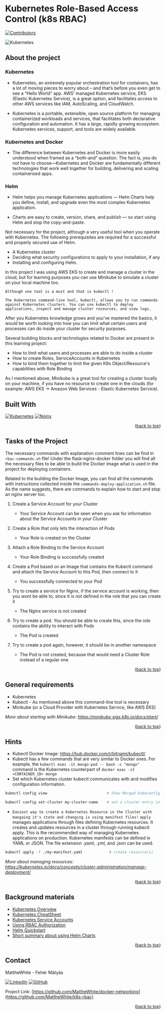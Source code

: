 <a name="readme-top"></a>

# Kubernetes Role-Based Access Control (k8s RBAC)

[![Contributors][contributors-shield]][contributors-url]

![Kubernetes](https://i0.wp.com/softwareengineeringdaily.com/wp-content/uploads/2019/01/Kubernetes_New.png?resize=730%2C389&ssl=1)


## About the project

### Kubernetes
- Kubernetes, an extremely popular orchestration tool for containers, has a lot of moving pieces to worry about – and that’s before you even get to see a “Hello World” app. AWS’ managed Kubernetes service, EKS (Elastic Kubernetes Service), is a great option, and facilitates access to other AWS services like IAM, AutoScaling, and CloudWatch.

- Kubernetes is a portable, extensible, open source platform for managing containerized workloads and services, that facilitates both declarative configuration and automation. It has a large, rapidly growing ecosystem. Kubernetes services, support, and tools are widely available.


### Kubernetes and Docker
- The difference between Kubernetes and Docker is more easily understood when framed as a “both-and” question. The fact is, you do not have to choose—Kubernetes and Docker are fundamentally different technologies that work well together for building, delivering and scaling containerised apps.


### Helm
- Helm helps you manage Kubernetes applications — Helm Charts help you define, install, and upgrade even the most complex Kubernetes application.

- Charts are easy to create, version, share, and publish — so start using Helm and stop the copy-and-paste.

Not necessary for the project, although a very useful tool when you operate with Kubernetes.
The following prerequisites are required for a successful and properly secured use of Helm.
* A Kubernetes cluster
* Deciding what security configurations to apply to your installation, if any
* Installing and configuring Helm.


In this project I was using AWS EKS to create and manage a cluster in the cloud, but for learning purposes you can use Minikube to simulate a cluster on your local machine too.

`Although one tool is a must and that is kubectl !`

`The Kubernetes command-line tool, kubectl, allows you to run commands against Kubernetes clusters. You can use kubectl to deploy applications, inspect and manage cluster resources, and view logs.`

After you Kubernetes knowledge grows and you've mastered the basics, it would be worth looking into how you can limit what certain users and processes can do inside your cluster for security purposes.

Several building blocks and technologies related to Docker are present in this learning project:
* How to limit what users and processes are able to do inside a cluster
* How to create Roles, ServiceAccounts in Kubernetes
* How to bind them together to limit the given K8s Object/Resource's capabilities with Role Binding

As I mentioned above, Minikube is a great tool for creating a cluster locally on your machine, if you have no resource to create one in the clouds (for example: AWS EKS -> Amazon Web Services - Elastic Kubernetes Service).


## Built With

[![Kubernetes][kubernetes-shield]][kubernetes-url]
[![Nginx][nginx-shield]][nginx-url]


<p align="right">(<a href="#readme-top">back to top</a>)</p>


## Tasks of the Project
The necessary commands with explanation comment lines can be find in `rbac-commands.sh` file!
Under the flask-nginx-docker folder you will find all the necessary files to be able to build the Docker image what is used in the project for deploying containers.

Related to the building the Docker Image, you can find all the commands with instructions collected inside the `commands-deploy-application.sh` file. As the name suggests, there are commands to explain how to start and stop an nginx server too.


1. Create a Service Account for your Cluster
    - Your Service Account can be seen when you ask for information about the Service Accounts in your Cluster

2. Create a Role that only lets the interaction of Pods
    - Your Role is created on the Cluster

3. Attach a Role Binding to the Service Account
    - Your Role Binding is successfully created

4. Create a Pod based on an Image that contains the Kubectl command and attach the Service Account to this Pod, then connect to it
    - You successfully connected to your Pod

5. Try to create a service for Nginx, if the service account is working, then you wont be able to, since it is not defined in the role that you can create it
    - The Nginx service is not created

6. Try to create a pod. You should be able to create this, since the role contains the ability to interact with Pods
    - The Pod is created

7. Try to create a pod again, however, it should be in another namespace
    - The Pod is not created, because that would need a Cluster Role instead of a regular one

<p align="right">(<a href="#readme-top">back to top</a>)</p>


## General requirements

* Kubernetes
* Kubectl - As mentioned above this command-line tool is necessary
* Minikube (or a Cloud Provider with Kubernetes Service, like AWS EKS)

_More about starting with Minikube: https://minikube.sigs.k8s.io/docs/start/_

<p align="right">(<a href="#readme-top">back to top</a>)</p>


## Hints

- Kubectl Docker Image: https://hub.docker.com/r/bitnami/kubectl/
- Kubectl has a few commands that are very similar to Docker ones. For example, the ```kubectl exec -it mongo-pod -- bash -c "mongo"``` command is the Kubernetes counterpart of ```docker exec -it <CONTAINER_ID> mongo```
- Set which Kubernetes cluster kubectl communicates with and modifies configuration information.
```sh
kubectl config view                           # Show Merged kubeconfig settings.

kubectl config set-cluster my-cluster-name    # set a cluster entry in the kubeconfig
```
- `Easiest way to create a Kubernetes Resource in the Cluster with mangaing it's state and changing is using manifest files!`
```apply``` manages applications through files defining Kubernetes resources. It creates and updates resources in a cluster through running kubectl apply. This is the recommended way of managing Kubernetes applications on production.
Kubernetes manifests can be defined in YAML or JSON. The file extension .yaml, .yml, and .json can be used.
```sh
kubectl apply -f ./my-manifest.yaml            # create resource(s)
```

_More about managing resources: https://kubernetes.io/docs/concepts/cluster-administration/manage-deployment/_

<p align="right">(<a href="#readme-top">back to top</a>)</p>


## Background materials

- <i class="far fa-exclamation"></i> [Kubernetes Overview](https://kubernetes.io/docs/concepts/overview/)
- <i class="far fa-exclamation"></i> [Kubernetes CheatSheet](https://kubernetes.io/docs/reference/kubectl/cheatsheet/)
- <i class="far fa-exclamation"></i> [Kubernetes Service Accounts](https://kubernetes.io/docs/tasks/configure-pod-container/configure-service-account/)
- <i class="far fa-exclamation"></i> [Using RBAC Authorization](https://kubernetes.io/docs/reference/access-authn-authz/rbac/)
- <i class="far fa-exclamation"></i> [Helm Quickstart](https://helm.sh/docs/intro/quickstart/)
- <i class="far fa-exclamation"></i> [Short summary about using Helm Charts](https://circleci.com/blog/what-is-helm/?utm_source=google&utm_medium=sem&utm_campaign=sem-google-dg--emea-en-dsa-tROAS-auth-nb&utm_term=g_-_c__dsa_&utm_content=&gclid=CjwKCAjw586hBhBrEiwAQYEnHQTS-SSBZyYAWOX1vaBkvgi50iShkIfQ7veLTZGdTcBzr3E5wYeZ7hoCkEMQAvD_BwE)

<p align="right">(<a href="#readme-top">back to top</a>)</p>


## Contact

MattheWhite - Fehér Mátyás

[![LinkedIn][linkedin-shield]][linkedin-url]
[![GitHub][github-shield]][github-url]

Project Link: [https://github.com/MattheWhite/docker-networking](https://github.com/MattheWhite/k8s-rbac)

<p align="right">(<a href="#readme-top">back to top</a>)</p>


[contributors-shield]: https://img.shields.io/github/contributors/MattheWhite/k8s-rbac.svg?style=for-the-badge
[contributors-url]: https://github.com/MattheWhite
[kubernetes-shield]: https://img.shields.io/badge/kubernetes-%23326ce5.svg?style=for-the-badge&logo=kubernetes&logoColor=white
[kubernetes-url]: https://kubernetes.io/docs/home/
[nginx-shield]: https://img.shields.io/badge/nginx-%23009639.svg?style=for-the-badge&logo=nginx&logoColor=white
[nginx-url]: https://www.nginx.com/
[helm-shield]: https://img.shields.io/badge/helm-blue?logo=helm&style=for-the-badge
[helm-url]: https://helm.sh/
[linkedin-shield]: https://img.shields.io/badge/-LinkedIn-black.svg?style=for-the-badge&logo=linkedin&colorB=349
[linkedin-url]: https://www.linkedin.com/in/matyas-feher/
[github-shield]: https://img.shields.io/badge/-GitHub-black.svg?style=for-the-badge&logo=github&colorB=947
[github-url]: https://github.com/MattheWhite
